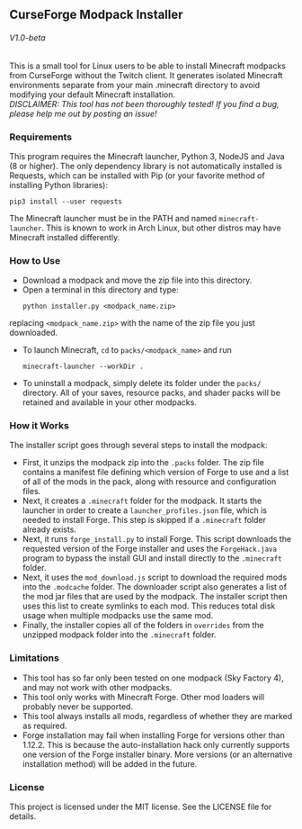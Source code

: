 ## CurseForge Modpack Installer  
###### V1.0-beta
This is a small tool for Linux users to be able to install Minecraft modpacks
from CurseForge without the Twitch client. It generates isolated Minecraft
environments separate from your main .minecraft directory to avoid modifying
your default Minecraft installation.  
*DISCLAIMER: This tool has not been thoroughly tested! If you find a bug, please
help me out by posting an issue!*

### Requirements  
This program requires the Minecraft launcher, Python 3, NodeJS and Java (8 or
higher). The only dependency library is not automatically installed is Requests,
which can be installed with Pip (or your favorite method of installing Python
libraries):  
```
pip3 install --user requests
```
The Minecraft launcher must be in the PATH and named `minecraft-launcher`.
This is known to work in Arch Linux, but other distros may have Minecraft
installed differently.

### How to Use
* Download a modpack and move the zip file into this directory.
* Open a terminal in this directory and type:
  ```
  python installer.py <modpack_name.zip>
  ```
replacing `<modpack_name.zip>` with the name of the zip file you just downloaded.
* To launch Minecraft, `cd` to `packs/<modpack_name>` and run
  ```
  minecraft-launcher --workDir .
  ```
* To uninstall a modpack, simply delete its folder under the `packs/` directory.
  All of your saves, resource packs, and shader packs will be retained and
  available in your other modpacks.

### How it Works
The installer script goes through several steps to install the modpack:
* First, it unzips the modpack zip into the `.packs` folder. The zip file contains
  a manifest file defining which version of Forge to use and a list of all of the
  mods in the pack, along with resource and configuration files.
* Next, it creates a `.minecraft` folder for the modpack. It starts the launcher
  in order to create a `launcher_profiles.json` file, which is needed to install
  Forge. This step is skipped if a `.minecraft` folder already exists.
* Next, it runs `forge_install.py` to install Forge. This script downloads the
  requested version of the Forge installer and uses the `ForgeHack.java` program
  to bypass the install GUI and install directly to the `.minecraft` folder.
* Next, it uses the `mod_download.js` script to download the required mods into
  the `.modcache` folder. The downloader script also generates a list of the mod
  jar files that are used by the modpack. The installer script then uses this
  list to create symlinks to each mod. This reduces total disk usage when multiple
  modpacks use the same mod.
* Finally, the installer copies all of the folders in `overrides` from the unzipped
  modpack folder into the `.minecraft` folder.

### Limitations
* This tool has so far only been tested on one modpack (Sky Factory 4), and may
  not work with other modpacks.
* This tool only works with Minecraft Forge. Other mod loaders will probably never
  be supported.
* This tool always installs all mods, regardless of whether they are marked as
  required.
* Forge installation may fail when installing Forge for versions other than
  1.12.2. This is because the auto-installation hack only currently supports one
  version of the Forge installer binary. More versions (or an alternative
  installation method) will be added in the future.

### License
This project is licensed under the MIT license. See the LICENSE file for details.

